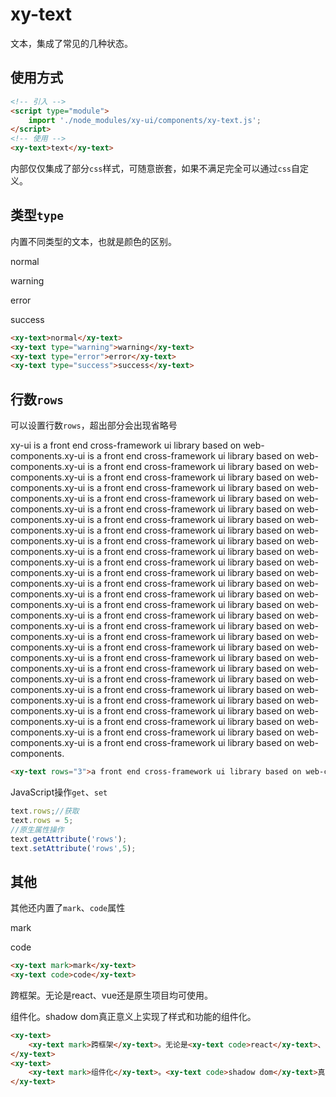 # xy-text

文本，集成了常见的几种状态。

## 使用方式

```html
<!-- 引入 -->
<script type="module">
    import './node_modules/xy-ui/components/xy-text.js';
</script>
<!-- 使用 -->
<xy-text>text</xy-text>
```

内部仅仅集成了部分`css`样式，可随意嵌套，如果不满足完全可以通过`css`自定义。

## 类型`type`

内置不同类型的文本，也就是颜色的区别。

<xy-text>normal</xy-text>

<xy-text type="warning">warning</xy-text>

<xy-text type="error">error</xy-text>

<xy-text type="success">success</xy-text>

```html
<xy-text>normal</xy-text>
<xy-text type="warning">warning</xy-text>
<xy-text type="error">error</xy-text>
<xy-text type="success">success</xy-text>
```

## 行数`rows`

可以设置行数`rows`，超出部分会出现省略号

<xy-slider type="number" min="1" max="10" defaultvalue="3" showtips oninput="this.nextElementSibling.rows=this.value"></xy-slider>
<xy-text rows="3">xy-ui is a front end cross-framework ui library based on web-components.xy-ui is a front end cross-framework ui library based on web-components.xy-ui is a front end cross-framework ui library based on web-components.xy-ui is a front end cross-framework ui library based on web-components.xy-ui is a front end cross-framework ui library based on web-components.xy-ui is a front end cross-framework ui library based on web-components.xy-ui is a front end cross-framework ui library based on web-components.xy-ui is a front end cross-framework ui library based on web-components.xy-ui is a front end cross-framework ui library based on web-components.xy-ui is a front end cross-framework ui library based on web-components.xy-ui is a front end cross-framework ui library based on web-components.xy-ui is a front end cross-framework ui library based on web-components.xy-ui is a front end cross-framework ui library based on web-components.xy-ui is a front end cross-framework ui library based on web-components.xy-ui is a front end cross-framework ui library based on web-components.xy-ui is a front end cross-framework ui library based on web-components.xy-ui is a front end cross-framework ui library based on web-components.xy-ui is a front end cross-framework ui library based on web-components.xy-ui is a front end cross-framework ui library based on web-components.xy-ui is a front end cross-framework ui library based on web-components.xy-ui is a front end cross-framework ui library based on web-components.xy-ui is a front end cross-framework ui library based on web-components.xy-ui is a front end cross-framework ui library based on web-components.xy-ui is a front end cross-framework ui library based on web-components.xy-ui is a front end cross-framework ui library based on web-components.xy-ui is a front end cross-framework ui library based on web-components.xy-ui is a front end cross-framework ui library based on web-components.xy-ui is a front end cross-framework ui library based on web-components.xy-ui is a front end cross-framework ui library based on web-components.</xy-text>


```html
<xy-text rows="3">a front end cross-framework ui library based on web-components.</xy-text>
```

JavaScript操作`get`、`set`

```js
text.rows;//获取
text.rows = 5;
//原生属性操作
text.getAttribute('rows');
text.setAttribute('rows',5);
```

## 其他

其他还内置了`mark`、`code`属性

<xy-text mark>mark</xy-text>

<xy-text code>code</xy-text>

```html
<xy-text mark>mark</xy-text>
<xy-text code>code</xy-text>
```

<xy-text><xy-text mark>跨框架</xy-text>。无论是<xy-text code>react</xy-text>、<xy-text code>vue</xy-text>还是原生项目均可使用。</xy-text>

<xy-text><xy-text mark>组件化</xy-text>。<xy-text code>shadow dom</xy-text>真正意义上实现了样式和功能的组件化。</xy-text>

```html
<xy-text>
    <xy-text mark>跨框架</xy-text>。无论是<xy-text code>react</xy-text>、<xy-text code>vue</xy-text>还是原生项目均可使用。
</xy-text>
<xy-text>
    <xy-text mark>组件化</xy-text>。<xy-text code>shadow dom</xy-text>真正意义上实现了样式和功能的组件化。
</xy-text>
```
